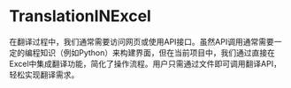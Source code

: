 # TranslationINExcel
在翻译过程中，我们通常需要访问网页或使用API接口。虽然API调用通常需要一定的编程知识（例如Python）来构建界面，但在当前项目中，我们通过直接在Excel中集成翻译功能，简化了操作流程。用户只需通过文件即可调用翻译API，轻松实现翻译需求。

